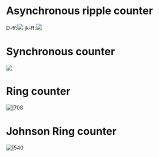 # Asynchronous ripple counter
D-ff:![](2023-05-02-5.png)
jk-ff:![](2023-05-02-9.png)

# Synchronous counter
![](2023-05-02-10.png)

# Ring counter
![|708](2023-05-02-11.png)

# Johnson Ring counter
![|540](2023-05-02-12.png)



